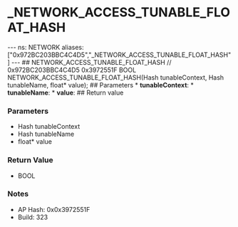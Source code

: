 # _NETWORK_ACCESS_TUNABLE_FLOAT_HASH

--- ns: NETWORK aliases: ["0x972BC203BBC4C4D5","_NETWORK_ACCESS_TUNABLE_FLOAT_HASH"] --- ## NETWORK_ACCESS_TUNABLE_FLOAT_HASH  // 0x972BC203BBC4C4D5 0x3972551F BOOL NETWORK_ACCESS_TUNABLE_FLOAT_HASH(Hash tunableContext, Hash tunableName, float* value);   ## Parameters * **tunableContext**: * **tunableName**: * **value**:  ## Return value

### Parameters
* Hash tunableContext
* Hash tunableName
* float* value

### Return Value
* BOOL

### Notes
* AP Hash: 0x0x3972551F
* Build: 323

